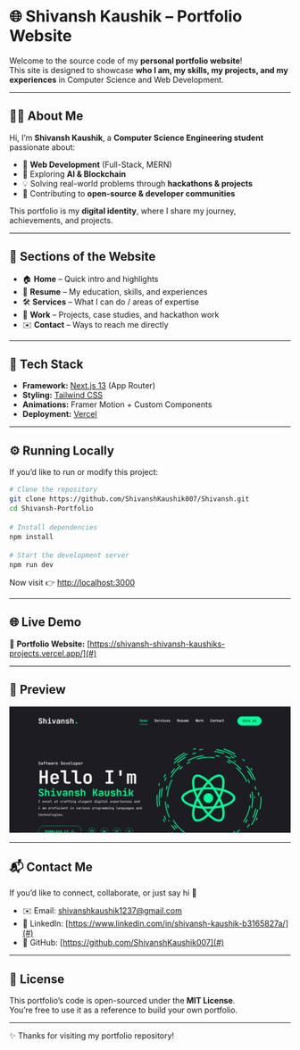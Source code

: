 # 🌐 Shivansh Kaushik – Portfolio Website  

Welcome to the source code of my **personal portfolio website**!  
This site is designed to showcase **who I am, my skills, my projects, and my experiences** in Computer Science and Web Development.  

---

## 👨‍💻 About Me  

Hi, I’m **Shivansh Kaushik**, a **Computer Science Engineering student** passionate about:  
- 🚀 **Web Development** (Full-Stack, MERN)  
- 🤖 Exploring **AI & Blockchain**  
- 💡 Solving real-world problems through **hackathons & projects**  
- 🎯 Contributing to **open-source & developer communities**  

This portfolio is my **digital identity**, where I share my journey, achievements, and projects.  

---

## 📑 Sections of the Website  

- 🏠 **Home** – Quick intro and highlights  
- 📜 **Resume** – My education, skills, and experiences  
- 🛠️ **Services** – What I can do / areas of expertise  
- 💼 **Work** – Projects, case studies, and hackathon work  
- ✉️ **Contact** – Ways to reach me directly  

---

## 🚀 Tech Stack  

- **Framework:** [Next.js 13](https://nextjs.org/) (App Router)  
- **Styling:** [Tailwind CSS](https://tailwindcss.com/)  
- **Animations:** Framer Motion + Custom Components  
- **Deployment:** [Vercel](https://vercel.com/)  

---

## ⚙️ Running Locally  

If you’d like to run or modify this project:  

```bash
# Clone the repository
git clone https://github.com/ShivanshKaushik007/Shivansh.git
cd Shivansh-Portfolio

# Install dependencies
npm install

# Start the development server
npm run dev
```

Now visit 👉 [http://localhost:3000](http://localhost:3000)  

---

## 🌐 Live Demo  

🔗 **Portfolio Website:** [https://shivansh-shivansh-kaushiks-projects.vercel.app/](#)   

---

## 📸 Preview  

![Screenshot](/Screenshotport.png)
 

---

## 📬 Contact Me  

If you’d like to connect, collaborate, or just say hi 👋  

- ✉️ Email: [shivanshkaushik1237@gmail.com](mailto:shivanshkaushik1237@gmail.com)  
- 💼 LinkedIn: [https://www.linkedin.com/in/shivansh-kaushik-b3165827a/](#)  
- 🐙 GitHub: [https://github.com/ShivanshKaushik007](#)  

---

## 📜 License  

This portfolio’s code is open-sourced under the **MIT License**.  
You’re free to use it as a reference to build your own portfolio.  

---

✨ Thanks for visiting my portfolio repository!  
